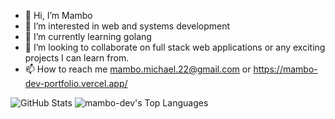 - 👋 Hi, I’m Mambo
- 👀 I’m interested in web and systems development 
- 🌱 I’m currently learning golang 
- 💞️ I’m looking to collaborate on full stack web applications or any exciting projects I can learn from.
- 📫 How to reach me mambo.michael.22@gmail.com or
https://mambo-dev-portfolio.vercel.app/

![GitHub Stats](https://github-readme-stats.vercel.app/api?username=mambo-dev&theme=dark&show_icons=true&hide_border=true&count_private=true) 
![mambo-dev's Top Languages](https://github-readme-stats.vercel.app/api/top-langs/?username=mambo-dev&theme=vue-dark&show_icons=true&hide_border=true&layout=compact)
<!---
mambo-dev/mambo-dev is a ✨ special ✨ repository because its `README.md` (this file) appears on your GitHub profile.
You can click the Preview link to take a look at your changes.
--->
